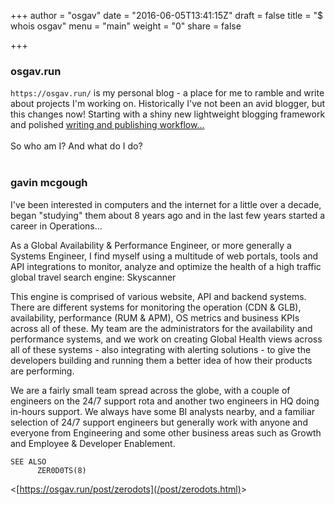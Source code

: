 +++
author = "osgav"
date = "2016-06-05T13:41:15Z"
draft = false
title = "$ whois osgav"
menu = "main"
weight = "0"
share = false

+++

### osgav.run

`https://osgav.run/` is my personal blog - a place for me to ramble and write about projects I'm working on. Historically I've not been an avid blogger, but this changes now! Starting with a shiny new lightweight blogging framework and polished [writing and publishing workflow...](/page/projects/hugo-build-and-publish-workflow.html)<br />
<br />
So who am I? And what do I do?<br />
<br />
<!--more-->

### gavin mcgough 

I've been interested in computers and the internet for a little over a decade, began "studying" them about 8 years ago and in the last few years started a career in Operations...

As a Global Availability & Performance Engineer, or more generally a Systems Engineer, I find myself using a multitude of web portals, tools and API integrations to monitor, analyze and optimize the health of a high traffic global travel search engine: Skyscanner

This engine is comprised of various website, API and backend systems. There are different systems for monitoring the operation (CDN & GLB), availability, performance (RUM & APM), OS metrics and business KPIs across all of these. My team are the administrators for the availability and performance systems, and we work on creating Global Health views across all of these systems - also integrating with alerting solutions - to give the developers building and running them a better idea of how their products are performing. 


We are a fairly small team spread across the globe, with a couple of engineers on the 24/7 support rota and another two engineers in HQ doing in-hours support. We always have some BI analysts nearby, and a familiar selection of 24/7 support engineers but generally work with anyone and everyone from Engineering and some other business areas such as Growth and Employee & Developer Enablement.

```
SEE ALSO
      ZER0D0TS(8)
```

&lt;[https://osgav.run/post/zerodots](/post/zerodots.html)&gt;
